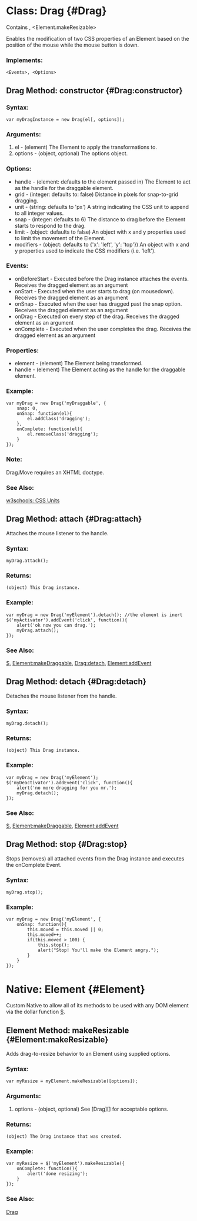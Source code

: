 Class: Drag {#Drag}
===================

Contains <Drag>, <Element.makeResizable>

Enables the modification of two CSS properties of an Element based on the position of the mouse while the mouse button is down.

### Implements:

	<Events>, <Options>


Drag Method: constructor {#Drag:constructor}
--------------------------------------------

### Syntax:

	var myDragInstance = new Drag(el[, options]);

### Arguments:

1. el      - (element) The Element to apply the transformations to.
2. options - (object, optional) The options object.

### Options:

* handle    - (element: defaults to the element passed in) The Element to act as the handle for the draggable element.
* grid      - (integer: defaults to: false) Distance in pixels for snap-to-grid dragging.
* unit      - (string: defaults to 'px') A string indicating the CSS unit to append to all integer values.
* snap      - (integer: defaults to 6) The distance to drag before the Element starts to respond to the drag.
* limit     - (object: defaults to false) An object with x and y properties used to limit the movement of the Element.
* modifiers - (object: defaults to {'x': 'left', 'y': 'top'}) An object with x and y properties used to indicate the CSS modifiers (i.e. 'left').

### Events:

* onBeforeStart - Executed before the Drag instance attaches the events. Receives the dragged element as an argument
* onStart       - Executed when the user starts to drag (on mousedown). Receives the dragged element as an argument
* onSnap        - Executed when the user has dragged past the snap option. Receives the dragged element as an argument
* onDrag        - Executed on every step of the drag. Receives the dragged element as an argument
* onComplete    - Executed when the user completes the drag. Receives the dragged element as an argument

### Properties:

* element - (element) The Element being transformed.
* handle  - (element) The Element acting as the handle for the draggable element.

### Example:

	var myDrag = new Drag('myDraggable', {
		snap: 0,
		onSnap: function(el){
			el.addClass('dragging');
		},
		onComplete: function(el){
			el.removeClass('dragging');
		}
	});

### Note:

Drag.Move requires an XHTML doctype.

### See Also:

[w3schools: CSS Units](http://www.w3schools.com/css/css_units.asp)



Drag Method: attach {#Drag:attach}
----------------------------------

Attaches the mouse listener to the handle.

### Syntax:

	myDrag.attach();

### Returns:

	(object) This Drag instance.

### Example:

	var myDrag = new Drag('myElement').detach(); //the element is inert
	$('myActivator').addEvent('click', function(){
		alert('ok now you can drag.');
		myDrag.attach();
	});

### See Also:

[$][], [Element:makeDraggable][], [Drag:detach](#detach), [Element:addEvent][]



Drag Method: detach {#Drag:detach}
----------------------------------

Detaches the mouse listener from the handle.

### Syntax:

	myDrag.detach();

### Returns:

	(object) This Drag instance.

### Example:

	var myDrag = new Drag('myElement');
	$('myDeactivator').addEvent('click', function(){
		alert('no more dragging for you mr.');
		myDrag.detach();
	});

### See Also:

[$][], [Element:makeDraggable][], [Element:addEvent][]



Drag Method: stop {#Drag:stop}
------------------------------

Stops (removes) all attached events from the Drag instance and executes the onComplete Event.

### Syntax:

	myDrag.stop();

### Example:

	var myDrag = new Drag('myElement', {
		onSnap: function(){
			this.moved = this.moved || 0;
			this.moved++;
			if(this.moved > 100) {
				this.stop();
				alert("Stop! You'll make the Element angry.");
			}
		}
	});



Native: Element {#Element}
==========================

Custom Native to allow all of its methods to be used with any DOM element via the dollar function [$][].



Element Method: makeResizable {#Element:makeResizable}
------------------------------------------------------

Adds drag-to-resize behavior to an Element using supplied options.

### Syntax:

	var myResize = myElement.makeResizable([options]);

### Arguments:

1. options - (object, optional) See [Drag][] for acceptable options.

### Returns:

	(object) The Drag instance that was created.

### Example:

	var myResize = $('myElement').makeResizable({
		onComplete: function(){
			alert('done resizing');
		}
	});

### See Also:

[Drag](#Drag)



[$]: /Element/#dollar
[Element:addEvent]: /Element/#addEvent
[Element:makeDraggable]: /Element/#makeDraggable
